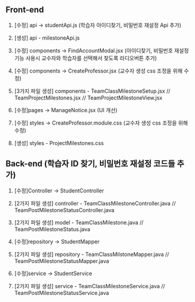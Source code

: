 ## Front-end

1. [수정] api → studentApi.js (학습자 아이디찾기, 비밀번호 재설정 Api 추가)
2. [생성] api - milestoneApi.js
  
3. [수정] components → FindAccountModal.jsx  (아이디찾기, 비밀번호 재설정 기능 사용시 교수자와 학습자를 선택해서 찾도록 라디오버튼 추가)
4. [수정] components → CreateProfessor.jsx (교수자 생성 css 조정을 위해 수정)
5. [3가지 파일 생성] components - TeamClassMilestoneSetup.jsx // TeamProjectMilestones.jsx // TeamProjectMilestoneView.jsx
   
6. [수정]pages → ManageNotice.jsx (UI 개선)
   
7. [수정] styles → CreateProfessor.module.css (교수자 생성 css 조정을 위해 수정)
8. [생성] styles - ProjectMilestones.css





## Back-end (학습자 ID 찾기, 비밀번호 재설정 코드들 추가)

1. [수정]Controller  → StudentController
2. [2가지 파일 생성] controller - TeamClassMilestoneController.java // TeamPostMilestoneStatusController.java
   
1. [2가지 파일 생성] model - TeamClassMilestone.java // TeamPostMilestoneStatus.java

1. [수정]repository → StudentMapper
2. [2가지 파일 생성] repository - TeamClassMilstoneMapper.java // TeamPostMilestoneStatusMapper.java

1. [수정]service → StudentService
2. [2가지 파일 생성] service - TeamClassMilestoneService.java // TeamPostMilestoneStatusService.java



